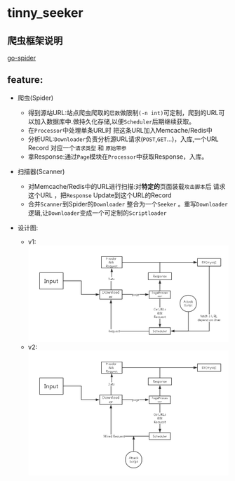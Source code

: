 # tinny_seeker

## 爬虫框架说明
[go-spider](https://github.com/hu17889/go_spider/wiki/%E4%B8%AD%E6%96%87%E6%96%87%E6%A1%A3)

## feature:

* 爬虫(Spider)

  * 得到源站URL:站点爬虫爬取的`层数`做限制`(-n int)`可定制，爬到的URL可以加入数据库中.做持久化存储,以便`Scheduler`后期继续获取。
  * 在`Processor`中处理单条URL时 把这条URL加入Memcache/Redis中  
  * 分析URL:`Downloader`负责分析源URL请求(`POST`,`GET`...)，入库,一个URL Record 对应一个`请求类型` 和 `原始带参`
  * 拿Response:通过`Page`模块在`Processor`中获取Response，入库。
* 扫描器(Scanner)

  * 对Memcache/Redis中的URL进行扫描:对**特定的**页面装载`攻击脚本`后 请求这个URL ，把`Response` Update到这个URL的Record
  * 合并`Scanner`到Spider的`Downloader` 整合为一个`Seeker` 。重写`Downloader`逻辑,让`Downloader`变成一个可定制的`Scriptloader`

* 设计图:

  * v1:  ![v1](./tinny_seeker_v1.png)
  * v2:  ![v1](./tinny_seeker_v2.png)
